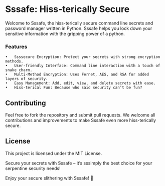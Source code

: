 # Sssafe: Hiss-terically Secure

Welcome to Sssafe, the hiss-terically secure command line secrets and password manager written in Python. Sssafe helps you lock down your sensitive information with the gripping power of a python.

### Features

	•	Ssssecure Encryption: Protect your secrets with strong encryption methods.
	•	User-friendly Interface: Command line interaction with a touch of snake charm.
	•	Multi-Method Encryption: Uses Fernet, AES, and RSA for added layers of security.
	•	Easy Management: Add, edit, view, and delete secrets with ease.
	•	Hiss-terical Fun: Because who said security can’t be fun?


## Contributing

Feel free to fork the repository and submit pull requests. We welcome all contributions and improvements to make Sssafe even more hiss-terically secure.

## License

This project is licensed under the MIT License.

Secure your secrets with Sssafe – it’s sssimply the best choice for your serpentine security needs!

Enjoy your secure slithering with Sssafe! 🐍
